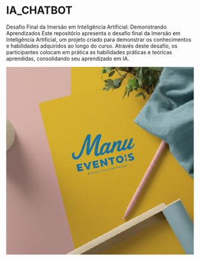 # IA_CHATBOT
Desafio Final da Imersão em Inteligência Artificial: Demonstrando Aprendizados
Este repositório apresenta o desafio final da Imersão em Inteligência Artificial, um projeto criado para demonstrar os conhecimentos e habilidades adquiridos ao longo do curso. Através deste desafio, os participantes colocam em prática as habilidades práticas e teóricas aprendidas, consolidando seu aprendizado em IA.

![Screenshot of a comment on a GitHub issue showing an image, added in the Markdown, of an Octocat smiling and raising a tentacle.](Gemini_Generated_Image_jrkm91jrkm91jrkm.jpg)
